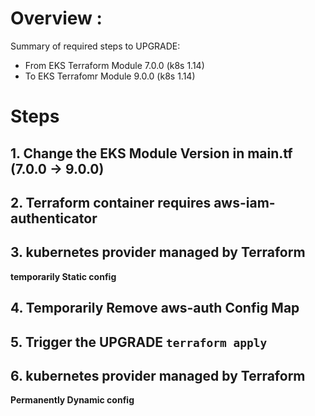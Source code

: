 # Overview : 

Summary of required steps to UPGRADE:

- From EKS Terraform Module 7.0.0 (k8s 1.14)
- To EKS Terrafomr Module 9.0.0 (k8s 1.14)


# Steps

## 1. Change the EKS Module Version in main.tf (7.0.0 -> 9.0.0)

## 2. Terraform container requires aws-iam-authenticator

## 3. kubernetes provider managed by Terraform 

**temporarily Static config**

## 4. Temporarily Remove aws-auth Config Map

## 5. Trigger the UPGRADE `terraform apply` 

## 6. kubernetes provider managed by Terraform 

**Permanently Dynamic config**